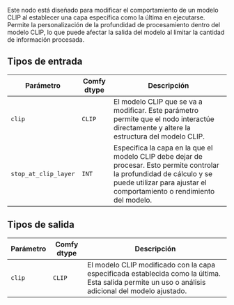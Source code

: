 Este nodo está diseñado para modificar el comportamiento de un modelo CLIP al establecer una capa específica como la última en ejecutarse. Permite la personalización de la profundidad de procesamiento dentro del modelo CLIP, lo que puede afectar la salida del modelo al limitar la cantidad de información procesada.

## Tipos de entrada

| Parámetro            | Comfy dtype | Descripción |
|---------------------|--------------|-------------|
| `clip`               | `CLIP`      | El modelo CLIP que se va a modificar. Este parámetro permite que el nodo interactúe directamente y altere la estructura del modelo CLIP. |
| `stop_at_clip_layer` | `INT`       | Especifica la capa en la que el modelo CLIP debe dejar de procesar. Esto permite controlar la profundidad de cálculo y se puede utilizar para ajustar el comportamiento o rendimiento del modelo. |

## Tipos de salida

| Parámetro | Comfy dtype | Descripción |
|-----------|-------------|-------------|
| `clip`    | `CLIP`      | El modelo CLIP modificado con la capa especificada establecida como la última. Esta salida permite un uso o análisis adicional del modelo ajustado. 